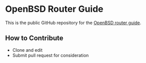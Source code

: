 # OpenBSD Router Guide

This is the public GitHub repository for the [OpenBSD router guide](https://openbsdrouterguide.net/).

## How to Contribute

 * Clone and edit
 * Submit pull request for consideration


